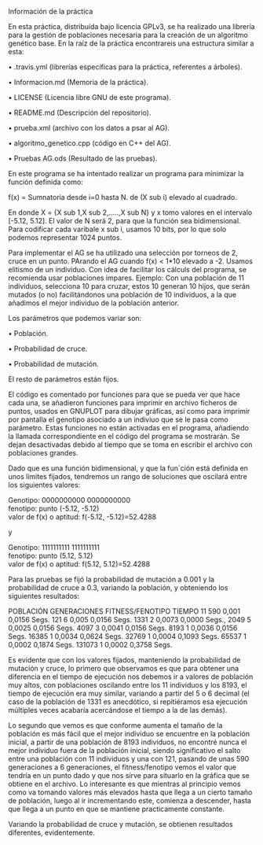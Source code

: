 Información de la práctica

En esta práctica, distribuída bajo licencia GPLv3, se ha realizado una librería para la gestión de  poblaciones necesaria para la
creación de un algoritmo genético base. 
En la raíz de la práctica encontrareis una estructura similar a esta:

• .travis.yml                (librerías específicas para la práctica, referentes a árboles).

• Informacion.md             (Memoria de la práctica).

• LICENSE                    (Licencia libre GNU de este programa).

• README.md                  (Descripción del repositorio).

• prueba.xml                 (archivo con los datos a psar al AG).

• algoritmo_genetico.cpp     (código en C++ del AG).

• Pruebas AG.ods             (Resultado de las pruebas).


En este programa se ha intentado realizar un programa para minimizar la función definida como:

f(x) = Sumnatoria desde i=0 hasta N. de (X sub i) elevado al cuadrado.

En donde X = {X sub 1,X sub 2,.....,X sub N} y x tomo valores en el intervalo [-5.12, 5.12]. El valor de N será 2, para que la función sea bidimensional.
Para codificar cada varibale x sub i, usamos 10 bits, por lo que solo podemos representar 1024 puntos. 

Para implementar el AG se ha utilizado una selección por torneos de 2, cruce en un punto. PArando el AG cuando f(x) < 1*10 elevado a -2. Usamos elitismo de un individuo.
Con idea de facilitar los cálculs del programa, se recomienda usar poblaciones impares.
Ejemplo:
Con una población de 11 individuos, selecciona 10 para cruzar, estos 10 generan 10 hijos, que serán mutados (o no) facilitándonos una población de 10 individuos, a la que añadimos el mejor individuo de la población anterior.

Los parámetros que podemos variar son:

• Población.

• Probabilidad de cruce.

• Probabilidad de mutación.

El resto de parámetros están fijos.

El código es comentado por funciones para que se pueda ver que hace cada una, se añadieron funciones para imprimir en archivo 
ficheros de puntos, usados en GNUPLOT para dibujar gráficas, así como para imprimir por pantalla el genotipo asociado a un indiviuo que se le pasa como parámetro. Estas funciones no están activadas en el programa, añadiendo la llamada correspondiente
en el código del programa se mostrarán. Se dejan desactivadas debido al tiempo que se toma en escribir el archivo con poblaciones grandes.

Dado que es una función bidimensional, y que la fun´ción está definida en unos límites fijados, tendremos un rango de soluciones que oscilará entre los siguientes valores:

Genotipo: 0000000000 0000000000     
fenotipo: punto (-5.12, -5.12)   
valor de f(x) o aptitud: f(-5.12, -5.12)=52.4288

y

Genotipo: 1111111111 1111111111     
fenotipo: punto (5.12, 5.12)   
valor de f(x) o aptitud: f(5.12, 5.12)=52.4288


Para las pruebas se fijó la probabilidad de mutación a 0.001 y la probabilidad de cruce a 0.3, variando la población, y obteniendo los siguientes resultados:


POBLACIÓN	 GENERACIONES	FITNESS/FENOTIPO	TIEMPO
11	       590	        0,001	            0,0156 Segs. 
121		     6	          0,005	            0,0156 Segs. 
1331		   2	          0,0073	          0,0000 Segs.,
2049		   5	          0,0025	          0,0156 Segs.
4097		   3	          0,0041	          0,0156 Segs.
8193		   1	          0,0036	          0,0156 Segs.
16385		   1	          0,0034	          0,0624 Segs.
32769		   1	          0,0004	          0,1093 Segs.
65537		   1	          0,0002	          0,1874 Segs.
131073		 1	          0,0002	          0,3758 Segs.


Es evidente que con los valores fijados, manteniendo la probabilidad de mutación y cruce, lo primero que observamos es que 
para obtener una diferencia en el tiempo de ejecución nos debemos ir a valores de población muy altos, con poblaciones oscilando 
entre los 11 individuos y los 8193, el tiempo de ejecución era muy similar, variando a partir del 5 o 6 decimal (el caso de la
población de 1331 es anecdótico, si repitiéramos esa ejecución múltiples veces acabaría acercándose el tiempo a la de las demás).

Lo segundo que vemos es que conforme aumenta el tamaño de la población es más fácil que el mejor individuo se encuentre en la población inicial, a partir de una población de 8193 individuos, no encontré nunca el mejor individuo fuera de la población inicial, siendo significativo el salto entre una población con 11 individuos y una con 121, pasando de unas 590 generaciones a 6 generaciones, el fitness/fenotipo vemos el valor que tendría en un punto dado y que nos sírve para situarlo en la gráfica que se obtiene en el archivo. Lo interesante es que mientras al principio vemos como va tomando valores más elevados hasta que llega a un cierto tamaño de población, luego al ir incrementando este, comienza a descender, hasta que llega a un punto en que se mantiene practicamente constante.

Variando la probabilidad de cruce y mutación, se obtienen resultados diferentes, evidentemente.
